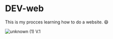 # DEV-web

This is my procces learning how to do a website. 😄



![unknown (1)](https://user-images.githubusercontent.com/67298422/187563339-be7f235e-394d-43df-abb2-3b89be13e936.png) V.1

